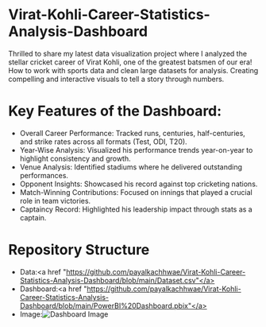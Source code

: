 # Virat-Kohli-Career-Statistics-Analysis-Dashboard
Thrilled to share my latest data visualization project where I analyzed the stellar cricket career of Virat Kohli, one of the greatest batsmen of our era! How to work with sports data and clean large datasets for analysis. Creating compelling and interactive visuals to tell a story through numbers. 

#  Key Features of the Dashboard:
- Overall Career Performance: Tracked runs, centuries, half-centuries, and strike rates across all formats (Test, ODI, T20).
- Year-Wise Analysis: Visualized his performance trends year-on-year to highlight consistency and growth.
- Venue Analysis: Identified stadiums where he delivered outstanding performances.
- Opponent Insights: Showcased his record against top cricketing nations.
- Match-Winning Contributions: Focused on innings that played a crucial role in team victories.
- Captaincy Record: Highlighted his leadership impact through stats as a captain.

# Repository Structure
- Data:<a href "https://github.com/payalkachhwae/Virat-Kohli-Career-Statistics-Analysis-Dashboard/blob/main/Dataset.csv"</a>
- Dashboard:<a href "https://github.com/payalkachhwae/Virat-Kohli-Career-Statistics-Analysis-Dashboard/blob/main/PowerBI%20Dashboard.pbix"</a>
- Image:![Dashboard Image](https://github.com/user-attachments/assets/8af09b47-ccbc-4841-86bd-8a4a4ac28dca)
